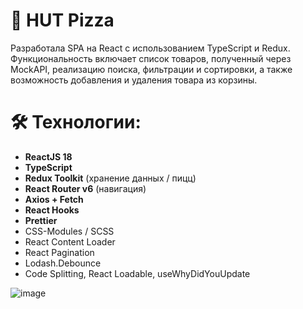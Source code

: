 # 🍕 HUT Pizza

Разработала SPA на React с использованием TypeScript и Redux. Функциональность включает список товаров, полученный через MockAPI, реализацию поиска, фильтрации и сортировки, а также возможность добавления и удаления товара из корзины.


# 🛠 Технологии:

- **ReactJS 18**
- **TypeScript**
- **Redux Toolkit** (хранение данных / пицц)
- **React Router v6** (навигация)
- **Axios + Fetch**
- **React Hooks**
- **Prettier**
- CSS-Modules / SCSS
- React Content Loader
- React Pagination
- Lodash.Debounce
- Code Splitting, React Loadable, useWhyDidYouUpdate

![image](https://github.com/naniylid/react-pizza/assets/116672516/81ac5f3e-a119-472e-be0d-94b30aeac307)


